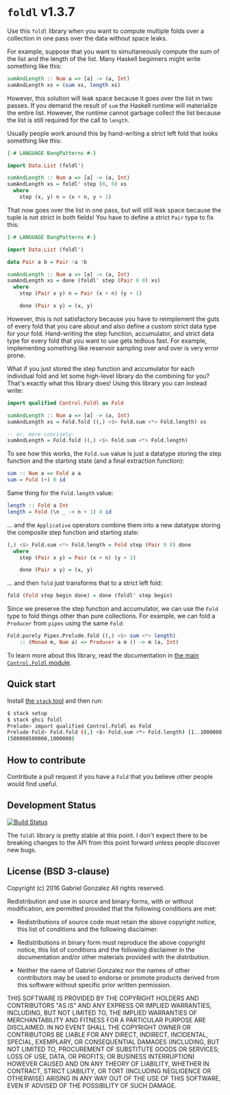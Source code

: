 # `foldl` v1.3.7

Use this `foldl` library when you want to compute multiple folds over a
collection in one pass over the data without space leaks.

For example, suppose that you want to simultaneously compute the sum of the list
and the length of the list.  Many Haskell beginners might write something like
this:

```haskell
sumAndLength :: Num a => [a] -> (a, Int)
sumAndLength xs = (sum xs, length xs)

```

However, this solution will leak space because it goes over the list in two
passes.  If you demand the result of `sum` the Haskell runtime will materialize
the entire list.  However, the runtime cannot garbage collect the list because
the list is still required for the call to `length`.

Usually people work around this by hand-writing a strict left fold that looks
something like this:

```haskell
{-# LANGUAGE BangPatterns #-}

import Data.List (foldl')

sumAndLength :: Num a => [a] -> (a, Int)
sumAndLength xs = foldl' step (0, 0) xs
  where
    step (x, y) n = (x + n, y + 1)
```

That now goes over the list in one pass, but will still leak space because the
tuple is not strict in both fields!  You have to define a strict `Pair` type to
fix this:

```haskell
{-# LANGUAGE BangPatterns #-}

import Data.List (foldl')

data Pair a b = Pair !a !b

sumAndLength :: Num a => [a] -> (a, Int)
sumAndLength xs = done (foldl' step (Pair 0 0) xs)
  where
    step (Pair x y) n = Pair (x + n) (y + 1)

    done (Pair x y) = (x, y)
```


However, this is not satisfactory because you have to reimplement the guts of
every fold that you care about and also define a custom strict data type for
your fold.  Hand-writing the step function, accumulator, and strict data type
for every fold that you want to use gets tedious fast.  For example,
implementing something like reservoir sampling over and over is very error
prone.

What if you just stored the step function and accumulator for each individual
fold and let some high-level library do the combining for you?  That's exactly
what this library does!  Using this library you can instead write:

```haskell
import qualified Control.Foldl as Fold

sumAndLength :: Num a => [a] -> (a, Int)
sumAndLength xs = Fold.fold ((,) <$> Fold.sum <*> Fold.length) xs

-- or, more concisely:
sumAndLength = Fold.fold ((,) <$> Fold.sum <*> Fold.length)
```

To see how this works, the `Fold.sum` value is just a datatype storing the step
function and the starting state (and a final extraction function):

```haskell
sum :: Num a => Fold a a
sum = Fold (+) 0 id
```

Same thing for the `Fold.length` value:

```haskell
length :: Fold a Int
length = Fold (\n _ -> n + 1) 0 id
```

... and the `Applicative` operators combine them into a new datatype storing
the composite step function and starting state:

```haskell
(,) <$> Fold.sum <*> Fold.length = Fold step (Pair 0 0) done
  where
    step (Pair x y) = Pair (x + n) (y + 1)

    done (Pair x y) = (x, y)
```

... and then `fold` just transforms that to a strict left fold:

```haskell
fold (Fold step begin done) = done (foldl' step begin)
```

Since we preserve the step function and accumulator, we can use the `Fold` type to
fold things other than pure collections.  For example, we can fold a `Producer`
from `pipes` using the same `Fold`:

```haskell
Fold.purely Pipes.Prelude.fold ((,) <$> sum <*> length)
    :: (Monad m, Num a) => Producer a m () -> m (a, Int)
```

To learn more about this library, read the documentation in
[the main `Control.Foldl` module](http://hackage.haskell.org/package/foldl/docs/Control-Foldl.html).

## Quick start

Install [the `stack` tool](http://haskellstack.org/) and then run:

```bash
$ stack setup
$ stack ghci foldl
Prelude> import qualified Control.Foldl as Fold
Prelude Fold> Fold.fold ((,) <$> Fold.sum <*> Fold.length) [1..1000000]
(500000500000,1000000)
```

## How to contribute

Contribute a pull request if you have a `Fold` that you believe other people
would find useful.

## Development Status

[![Build Status](https://travis-ci.org/Gabriel439/Haskell-Foldl-Library.png)](https://travis-ci.org/Gabriel439/Haskell-Foldl-Library)

The `foldl` library is pretty stable at this point.  I don't expect there to be
breaking changes to the API from this point forward unless people discover new
bugs.

## License (BSD 3-clause)

Copyright (c) 2016 Gabriel Gonzalez
All rights reserved.

Redistribution and use in source and binary forms, with or without modification,
are permitted provided that the following conditions are met:

* Redistributions of source code must retain the above copyright notice, this
  list of conditions and the following disclaimer.

* Redistributions in binary form must reproduce the above copyright notice, this
  list of conditions and the following disclaimer in the documentation and/or
  other materials provided with the distribution.

* Neither the name of Gabriel Gonzalez nor the names of other contributors may
  be used to endorse or promote products derived from this software without
  specific prior written permission.

THIS SOFTWARE IS PROVIDED BY THE COPYRIGHT HOLDERS AND CONTRIBUTORS "AS IS" AND
ANY EXPRESS OR IMPLIED WARRANTIES, INCLUDING, BUT NOT LIMITED TO, THE IMPLIED
WARRANTIES OF MERCHANTABILITY AND FITNESS FOR A PARTICULAR PURPOSE ARE
DISCLAIMED. IN NO EVENT SHALL THE COPYRIGHT OWNER OR CONTRIBUTORS BE LIABLE FOR
ANY DIRECT, INDIRECT, INCIDENTAL, SPECIAL, EXEMPLARY, OR CONSEQUENTIAL DAMAGES
(INCLUDING, BUT NOT LIMITED TO, PROCUREMENT OF SUBSTITUTE GOODS OR SERVICES;
LOSS OF USE, DATA, OR PROFITS; OR BUSINESS INTERRUPTION) HOWEVER CAUSED AND ON
ANY THEORY OF LIABILITY, WHETHER IN CONTRACT, STRICT LIABILITY, OR TORT
(INCLUDING NEGLIGENCE OR OTHERWISE) ARISING IN ANY WAY OUT OF THE USE OF THIS
SOFTWARE, EVEN IF ADVISED OF THE POSSIBILITY OF SUCH DAMAGE.
